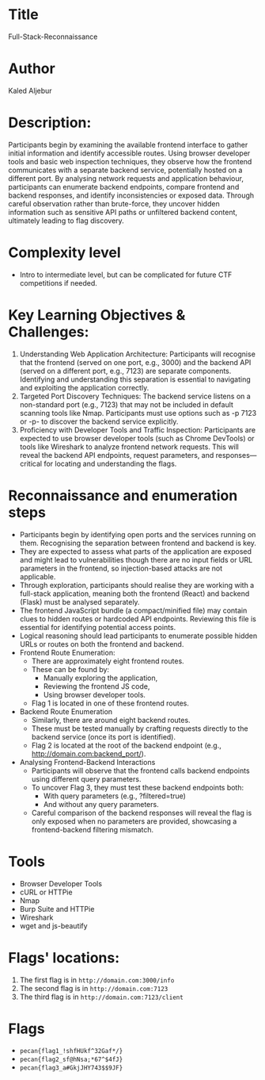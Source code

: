 # Title 
Full-Stack-Reconnaissance

# Author
Kaled Aljebur

# Description:
Participants begin by examining the available frontend interface to 
gather initial information and identify accessible routes. Using browser developer tools and basic web inspection techniques, they observe how the frontend communicates with a separate backend service, potentially hosted on a different port.
By analysing network requests and application behaviour, participants can enumerate backend endpoints, compare frontend and backend responses, and identify inconsistencies or exposed data. Through careful observation rather than brute-force, they uncover hidden information such as sensitive API paths or unfiltered backend content, ultimately leading to flag discovery.

# Complexity level
- Intro to intermediate level, but can be complicated for future CTF competitions if needed.

# Key Learning Objectives & Challenges:
1. Understanding Web Application Architecture: Participants will recognise that the frontend (served on one port, e.g., 3000) and the backend API (served on a different port, e.g., 7123) are separate components. Identifying and understanding this separation is essential to navigating and exploiting the application correctly.
1. Targeted Port Discovery Techniques: The backend service listens on a non-standard port (e.g., 7123) that may not be included in default scanning tools like Nmap. Participants must use options such as -p 7123 or -p- to discover the backend service explicitly.
1. Proficiency with Developer Tools and Traffic Inspection: Participants are expected to use browser developer tools (such as Chrome DevTools) or tools like Wireshark to analyze frontend network requests. This will reveal the backend API endpoints, request parameters, and responses—critical for locating and understanding the flags.

# Reconnaissance and enumeration steps
- Participants begin by identifying open ports and the services running on them. Recognising the separation between frontend and backend is key.
- They are expected to assess what parts of the application are exposed and might lead to vulnerabilities though there are no input fields or URL parameters in the frontend, so injection-based attacks are not applicable.
- Through exploration, participants should realise they are working with a full-stack application, meaning both the frontend (React) and backend (Flask) must be analysed separately.
- The frontend JavaScript bundle (a compact/minified file) may contain clues to hidden routes or hardcoded API endpoints. Reviewing this file is essential for identifying potential access points.
- Logical reasoning should lead participants to enumerate possible hidden URLs or routes on both the frontend and backend.
- Frontend Route Enumeration:
    - There are approximately eight frontend routes.
    - These can be found by:
        - Manually exploring the application,
        - Reviewing the frontend JS code,
        - Using browser developer tools.
    - Flag 1 is located in one of these frontend routes.
- Backend Route Enumeration
    - Similarly, there are around eight backend routes.
    - These must be tested manually by crafting requests directly to the backend service (once its port is identified).
    - Flag 2 is located at the root of the backend endpoint (e.g., http://domain.com:backend_port/).
- Analysing Frontend-Backend Interactions
    - Participants will observe that the frontend calls backend endpoints using different query parameters.
    - To uncover Flag 3, they must test these backend endpoints both:
        - With query parameters (e.g., ?filtered=true)
        - And without any query parameters.
    - Careful comparison of the backend responses will reveal the flag is only exposed when no parameters are provided, showcasing a frontend-backend filtering mismatch.

# Tools
- Browser Developer Tools
- cURL or HTTPie
- Nmap
- Burp Suite and HTTPie 
- Wireshark
- wget and js-beautify 

# Flags' locations:
1. The first flag is in `http://domain.com:3000/info`
1. The second flag is in `http://domain.com:7123`
1. The third flag is in `http://domain.com:7123/client`

# Flags
- `pecan{flag1_!shfHUkf^32Gaf*/}`
- `pecan{flag2_sf@hNsa;*67^$4fJ}`
- `pecan{flag3_a#GkjJHY743$$9JF}`